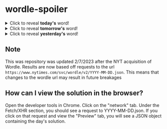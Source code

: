 # wordle-spoiler

<details>
  <summary>Click to reveal <b>today's</b> word!</summary>
  <br>
  <b> carol </b>
</details>

<details>
  <summary>Click to reveal <b>tomorrow's</b> word!</summary>
  <br>
  <b> right </b>
</details>

<details>
  <summary>Click to reveal <b>yesterday's</b> word!</summary>
  <br>
  <b> brush </b>
</details>

## Note
This was repository was updated 2/7/2023 after the NYT acquisition of Wordle. Results are now based off requests to the url `https://www.nytimes.com/svc/wordle/v2/YYYY-MM-DD.json`. This means that changes to the wordle url may result in future breakages

## How can I view the solution in the browser?
Open the developer tools in Chrome. Click on the "network" tab. Under the Fetch/XHR section, you should see a request to YYYY-MM-DD.json. If you click on that request and view the "Preview" tab, you will see a JSON object containing the day's solution.